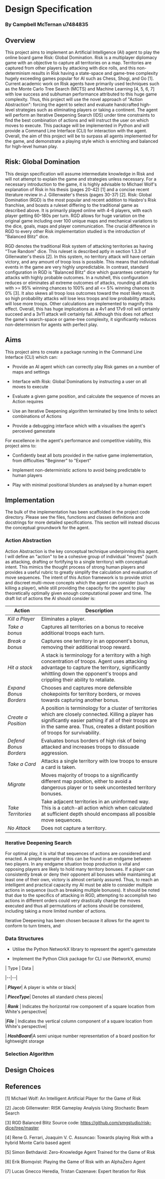   

# Design Specification

### By Campbell McTernan u7484835

  
  

## Overview

This project aims to implement an Artificial Intelligence (AI) agent to play the online board game Risk: Global Domination. Risk is a multiplayer diplomacy game with an objective to capture all territories on a map. Territories are captured from other players by attacking with dice rolls, and this non-determinism results in Risk having a state-space and game-tree complexity hugely exceeding games popular for AI such as Chess, Shogi, and Go [1]. Current academic work on Risk agents have primarily used techniques such as the Monte Carlo Tree Search (MCTS) and Machine Learning  [4, 5, 6, 7] with low success and subhuman performance attributed to this huge game complexity. Thus, this project will use the novel approach of "Action Abstraction": forcing the agent to select and evaluate handcrafted high-level strategies such as eliminating players or taking a continent. The agent will perform an Iterative Deepening Search (IDS) under time constraints to find the best combination of actions and will instruct the user on which moves to execute. This package will be implemented in Python and will provide a Command Line Interface (CLI) for interaction with the agent. Overall, the aim of this project will be to surpass all agents implemented for the game, and demonstrate a playing style which is enriching and balanced for high-level human play. 



## Risk: Global Domination

This design specification will assume intermediate knowledge in Risk and will not attempt to explain the game and strategies unless necessary. For a necessary introduction to the game, it is highly advisable to Michael Wolf's explanation of Risk in his thesis (pages 20-42) [1] and a concise recent literature review in J. Gillenwater's thesis (pages 30-37) [2]. Risk: Global Domination (RGD) is the most popular and recent addition to Hasbro's Risk franchise, and boasts a ruleset differing to the traditional game as described above. It is primarily played online with 4-6 players, with each player getting 60-180s per turn. RGD allows for huge variation on the original game including over 100 unique maps and mechanical variations to the dice, goals, maps and player communication. The crucial difference in RGD to every other Risk implementation studied is the introduction of "Balanced Blitz" dice. 

RGD denotes the traditional Risk system of attacking territories as having "True Random" dice. This ruleset is described aptly in section 1.3.3 of Gillenwater's thesis [2]. In this system, no territory attack will have certain victory, and any amount of troop loss is possible. This means that individual events in the game are very highly unpredictable. In contrast, standard configuration in RGD is "Balanced Blitz" dice which guarantees certainty for attacks with highly probable outcomes. In a nutshell, this configuration reduces or eliminates all extreme outcomes of attacks, rounding all attacks with >= 95% winning chances to  100% and all  <= 5% winning chances to 0% [3]. It also skews all troop loss outcomes toward the most likely result, so high probability attacks will lose less troops and low probability attacks will lose more troops. Other calculations are implemented to magnify this effect. Overall, this has huge implications as a 4v1 and 17v9 roll will certainly succeed and  a 3v11 attack will certainly fail. Although this does not affect the game's search-space or game-tree complexity, it significantly reduces non-determinism for agents with perfect play. 


## Aims 

This project aims to create a package running in the Command Line Interface (CLI) which can:

+ Provide an AI agent which can correctly play Risk games on a number of maps and settings

+ Interface with Risk: Global Dominations by instructing a user on all moves to execute

+ Evaluate a given game position, and calculate the sequence of moves an Action requires

+ Use an Iterative Deepening algorithm terminated by time limits to select combinations of Actions

+ Provide a debugging interface which with a visualises the agent's perceived gamestate


<p> For excellence in the agent's performance and competitive viability, this project aims to: </p>

  
+ Confidently beat all bots provided in the native game implementation, from difficulties "Beginner" to "Expert"

+ Implement non-deterministic actions to avoid being predictable to human players

+ Play with minimal positional blunders as analysed by a human expert

  


## Implementation

The bulk of the implementation has been scaffolded in the project code directory. Please see the files, functions and classes definitions and docstrings for more detailed specifications. This section will instead discuss the conceptual groundwork for the agent. 


### Action Abstraction

Action Abstraction is the key conceptual technique underpinning this agent. I will define an "action" to be a cohesive group of individual "moves" (such as attacking, drafting or fortifying to a single territory) with conceptual intent. This mimics the thought process of strong human players and provides a useful rubric to greatly simplify the calculation and evaluation of move sequences. The intent of this Action framework is to provide strict and discreet multi-move concepts which the agent can consider (such as killing a player), while still providing the capacity for the agent to play theoretically optimally given enough computational power and time. The draft list of actions the AI should consider is:


| Action | Description |
|--|--|
| *Kill a Player*|Eliminates a player.|
| *Take a bonus*| Captures all territories on a bonus to receive additional troops each turn.|
| *Break a bonus* | Captures one territory in an opponent's bonus, removing their additional troop reward.|
|*Hit a stack* | A stack is terminology for a territory with a high concentration of troops. Agent uses attacking advantage to capture the territory, significantly whittling down the opponent's troops and crippling their ability to retaliate.| 
| *Expand Bonus Borders*| Chooses and captures more defensible chokepoints for territory borders, or moves towards capturing another bonus. | 
| *Create a Position* | A position is terminology for a cluster of territories which are closely connected. Killing a player has significantly easier pathing if all of their troops are in the same area. Thus, creates a distant position of troops for survivability.|
| *Defend Bonus Borders*| Evaluates bonus borders of high risk of being attacked and increases troops to dissuade aggression.  | 
| *Take a Card* | Attacks a single territory with low troops to ensure a card is taken. |
| *Migrate* | Moves majority of troops to a significantly different map position, either to avoid a dangerous player or to seek uncontested territory bonuses.|
| *Take Territories* | Take adjacent territories in an uninformed way. This is a catch-all action which when calculated at sufficient depth should encompass all possible move sequences. |
| *No Attack* | Does not capture a territory.|



### Iterative Deepening Search 

For optimal play, it is vital that sequences of actions are considered and enacted. A simple example of this can be found in an endgame between two players. In any endgame situation troop production is vital and opposing players are likely to hold many territory bonuses. If a player can consistently break or deny their opponent all bonuses while maintaining at least one of their own, victory is almost certainly assured. Thus, to reach an intelligent and practical capacity my AI must be able to consider multiple actions in sequence (such as breaking multiple bonuses). It should be noted that due to the specifics of attacking in RGD, attempting to accomplish two actions in different orders could very drastically change the moves executed and thus all permutations of actions should be considered, including taking a more limited number of actions. 

Iterative Deepening has been chosen because it allows for the agent to conform to turn timers, and 









### Data Structures

+ Utilise the Python NetworkX library to represent the agent's gamestate 

+ Implement the Python Click package for CLI use
(NetworkX, enums)

| Type | Data |

|--|--|

| ***Player***| A player is white or black|

| ***PieceType***| Denotes all standard chess pieces|

| ***Rank*** | Indicates the horizontal row component of a square location from White's perspective|

|***File*** | Indicates the vertical column component of a square location from White's perspective|

| ***HashBoard***|A semi unique number representation of a board position for lightweight storage

  

### Selection Algorithm


## Design Choices





## References

[1] Michael Wolf: An Intelligent Artificial Player for the Game of Risk

[2] Jacob Gillenwater: RISK Gameplay Analysis Using Stochastic Beam Search

[3] RGD Balanced Blitz Source code: https://github.com/smgstudio/risk-dice/tree/master 

[4] Rene G. Ferrari, Joaquim V. C. Assuncao: Towards playing Risk with a hybrid Monte Carlo based agent

[5] Simon Bethdavid: Zero-Knowledge Agent Trained for the Game of Risk

[6] Erik Blomqvist: Playing the Game of Risk with an AlphaZero Agent

[7] Lucas Gnecco Heredia, Tristan Cazenave: Expert Iteration for Risk